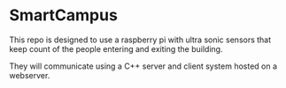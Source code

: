 # SmartCampus
This repo is designed to use a raspberry pi with ultra sonic sensors that keep count of the people entering and exiting
the building.

They will communicate using a C++ server and client system hosted on a webserver.

